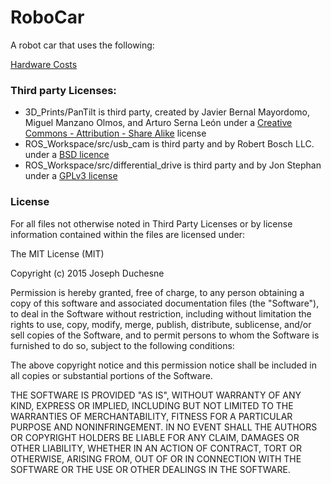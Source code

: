 # RoboCar
A robot car that uses the following:

[Hardware Costs](../../wiki/Bill-of-Materials)

### Third party Licenses:

 - 3D_Prints/PanTilt is third party, created by Javier Bernal Mayordomo, Miguel Manzano Olmos, and Arturo Serna León under a [Creative Commons - Attribution - Share Alike](http://creativecommons.org/licenses/by-sa/3.0/) license
 - ROS_Workspace/src/usb_cam is third party and by Robert Bosch LLC. under a [BSD licence](https://github.com/bosch-ros-pkg/usb_cam/blob/develop/LICENSE)
 - ROS_Workspace/src/differential_drive is third party and by Jon Stephan under a [GPLv3 license](http://www.gnu.org/licenses/gpl-3.0.html)

### License

For all files not otherwise noted in Third Party Licenses or by license information contained within the files are licensed under:

The MIT License (MIT)

Copyright (c) 2015 Joseph Duchesne

Permission is hereby granted, free of charge, to any person obtaining a copy
of this software and associated documentation files (the "Software"), to deal
in the Software without restriction, including without limitation the rights
to use, copy, modify, merge, publish, distribute, sublicense, and/or sell
copies of the Software, and to permit persons to whom the Software is
furnished to do so, subject to the following conditions:

The above copyright notice and this permission notice shall be included in
all copies or substantial portions of the Software.

THE SOFTWARE IS PROVIDED "AS IS", WITHOUT WARRANTY OF ANY KIND, EXPRESS OR
IMPLIED, INCLUDING BUT NOT LIMITED TO THE WARRANTIES OF MERCHANTABILITY,
FITNESS FOR A PARTICULAR PURPOSE AND NONINFRINGEMENT. IN NO EVENT SHALL THE
AUTHORS OR COPYRIGHT HOLDERS BE LIABLE FOR ANY CLAIM, DAMAGES OR OTHER
LIABILITY, WHETHER IN AN ACTION OF CONTRACT, TORT OR OTHERWISE, ARISING FROM,
OUT OF OR IN CONNECTION WITH THE SOFTWARE OR THE USE OR OTHER DEALINGS IN
THE SOFTWARE.
